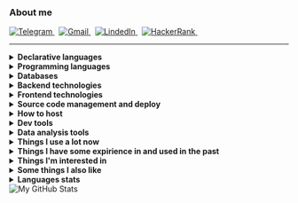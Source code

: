 ### About me
<p align="left">
  <a href="https://t.me/rabarbrablad" target="_blank">
    <picture>
      <source media="(prefers-color-scheme: dark)" srcset="https://img.shields.io/badge/telegram-2e3440.svg?&style=for-the-badge&logo=telegram">
      <source media="(prefers-color-scheme: light)"srcset="https://img.shields.io/badge/telegram-eceff4.svg?&style=for-the-badge&logo=telegram">
      <img alt="Telegram" src="https://img.shields.io/badge/telegram-eceff4.svg?&style=for-the-badge&logo=telegram">
    </picture>
  </a>&nbsp;
  <a href="mailto:rabarbrablad@gmail.com">
    <picture>
      <source media="(prefers-color-scheme: dark)" srcset="https://img.shields.io/badge/gmail-2e3440.svg?&style=for-the-badge&logo=gmail&logoColor=D14836">
      <source media="(prefers-color-scheme: light)"srcset="https://img.shields.io/badge/gmail-eceff4.svg?&style=for-the-badge&logo=gmail&logoColor=D14836">
      <img alt="Gmail" src="https://img.shields.io/badge/gmail-eceff4.svg?&style=for-the-badge&logo=gmail&logoColor=D14836">
    </picture>
  </a>&nbsp;
  <a href="https://www.linkedin.com/in/polina-simonenko" target="_blank">
    <picture>
      <source media="(prefers-color-scheme: dark)" srcset="https://img.shields.io/badge/linkedin-2e3440.svg?&style=for-the-badge&logo=linkedin&logoColor=0A66C2">
      <source media="(prefers-color-scheme: light)"srcset="https://img.shields.io/badge/linkedin-eceff4.svg?&style=for-the-badge&logo=linkedin&logoColor=0A66C2">
      <img alt="LindedIn" src="https://img.shields.io/badge/linkedin-eceff4.svg?&style=for-the-badge&logo=linkedin&logoColor=0A66C2">
    </picture>
  </a>&nbsp;
  <a href="https://www.hackerrank.com/rabarbrablad" target="_blank">
    <picture>
      <source media="(prefers-color-scheme: dark)" srcset="https://img.shields.io/badge/HackerRank-2e3440.svg?&style=for-the-badge&logo=hackerrank&logoColor=2fc966">
      <source media="(prefers-color-scheme: light)"srcset="https://img.shields.io/badge/HackerRank-eceff4.svg?&style=for-the-badge&logo=hackerrank&logoColor=2fc966">
      <img alt="HackerRank" src="https://img.shields.io/badge/HackerRank-eceff4.svg?&style=for-the-badge&logo=hackerrank&logoColor=2fc966">
    </picture>
  </a>&nbsp;
</p>
<hr/>

<details>
  <summary><b>Declarative languages</b></summary>
  <br/>
  <picture>
    <source media="(prefers-color-scheme: dark)" srcset="">
    <source media="(prefers-color-scheme: light)"srcset="">
    <img alt="SQL" src="">
  </picture>
  <picture>
    <source media="(prefers-color-scheme: dark)" srcset="">
    <source media="(prefers-color-scheme: light)"srcset="">
    <img alt="HTML" src="">
  </picture>
  <picture>
    <source media="(prefers-color-scheme: dark)" srcset="">
    <source media="(prefers-color-scheme: light)"srcset="">
    <img alt="CSS" src="">
  </picture>
  <picture>
    <source media="(prefers-color-scheme: dark)" srcset="">
    <source media="(prefers-color-scheme: light)"srcset="">
    <img alt="JIRA Query Language" src="">
  </picture>
  <picture>
    <source media="(prefers-color-scheme: dark)" srcset="">
    <source media="(prefers-color-scheme: light)"srcset="">
    <img alt="Makefile" src="">
  </picture>
  <picture>
    <source media="(prefers-color-scheme: dark)" srcset="">
    <source media="(prefers-color-scheme: light)"srcset="">
    <img alt="Dockerfile" src="">
  </picture>
  <picture>
    <source media="(prefers-color-scheme: dark)" srcset="">
    <source media="(prefers-color-scheme: light)"srcset="">
    <img alt="Docker Compose" src="">
  </picture>
  <picture>
    <source media="(prefers-color-scheme: dark)" srcset="">
    <source media="(prefers-color-scheme: light)"srcset="">
    <img alt="Regexp" src="">
  </picture>
  <picture>
    <source media="(prefers-color-scheme: dark)" srcset="">
    <source media="(prefers-color-scheme: light)"srcset="">
    <img alt="Markdown" src="">
  </picture>
  <picture>
    <source media="(prefers-color-scheme: dark)" srcset="">
    <source media="(prefers-color-scheme: light)"srcset="">
    <img alt="LaTeX" src="">
  </picture>
  <picture>
    <source media="(prefers-color-scheme: dark)" srcset="">
    <source media="(prefers-color-scheme: light)"srcset="">
    <img alt="JSON" src="">
  </picture>
</details>

<details>
  <summary><b>Programming languages</b></summary>
  <picture>
    <source media="(prefers-color-scheme: dark)" srcset="">
    <source media="(prefers-color-scheme: light)"srcset="">
    <img alt="Python" src="">
  </picture>
  <picture>
    <source media="(prefers-color-scheme: dark)" srcset="">
    <source media="(prefers-color-scheme: light)"srcset="">
    <img alt="TypeScript" src="">
  </picture>
  <picture>
    <source media="(prefers-color-scheme: dark)" srcset="">
    <source media="(prefers-color-scheme: light)"srcset="">
    <img alt="Go" src="">
  </picture>
  <picture>
    <source media="(prefers-color-scheme: dark)" srcset="">
    <source media="(prefers-color-scheme: light)"srcset="">
    <img alt="Bash" src="">
  </picture>
  <picture>
    <source media="(prefers-color-scheme: dark)" srcset="">
    <source media="(prefers-color-scheme: light)"srcset="">
    <img alt="C++" src="">
  </picture>
  <picture>
    <source media="(prefers-color-scheme: dark)" srcset="">
    <source media="(prefers-color-scheme: light)"srcset="">
    <img alt="C" src="">
  </picture>
  <picture>
    <source media="(prefers-color-scheme: dark)" srcset="">
    <source media="(prefers-color-scheme: light)"srcset="">
    <img alt="Kotlin" src="">
  </picture>
  <picture>
    <source media="(prefers-color-scheme: dark)" srcset="">
    <source media="(prefers-color-scheme: light)"srcset="">
    <img alt="Rust" src="">
  </picture>
</details>

<details>
  <summary><b>Databases</b></summary>
  <picture>
    <source media="(prefers-color-scheme: dark)" srcset="">
    <source media="(prefers-color-scheme: light)"srcset="">
    <img alt="Postgres" src="">
  </picture>
  <picture>
    <source media="(prefers-color-scheme: dark)" srcset="">
    <source media="(prefers-color-scheme: light)"srcset="">
    <img alt="SQLite" src="">
  </picture>
  <picture>
    <source media="(prefers-color-scheme: dark)" srcset="">
    <source media="(prefers-color-scheme: light)"srcset="">
    <img alt="MongoDB" src="">
  </picture>
  <picture>
    <source media="(prefers-color-scheme: dark)" srcset="">
    <source media="(prefers-color-scheme: light)"srcset="">
    <img alt="ElasticSearch" src="">
  </picture>
  <picture>
    <source media="(prefers-color-scheme: dark)" srcset="">
    <source media="(prefers-color-scheme: light)"srcset="">
    <img alt="Redis" src="">
  </picture>
</details>

<details>
  <summary><b>Backend technologies</b></summary>
  <picture>
    <source media="(prefers-color-scheme: dark)" srcset="">
    <source media="(prefers-color-scheme: light)"srcset="">
    <img alt="FastApi" src="">
  </picture>
  <picture>
    <source media="(prefers-color-scheme: dark)" srcset="">
    <source media="(prefers-color-scheme: light)"srcset="">
    <img alt="Flask" src="">
  </picture>
  <picture>
    <source media="(prefers-color-scheme: dark)" srcset="">
    <source media="(prefers-color-scheme: light)"srcset="">
    <img alt="SQLAlchemy" src="">
  </picture>
  <picture>
    <source media="(prefers-color-scheme: dark)" srcset="">
    <source media="(prefers-color-scheme: light)"srcset="">
    <img alt="Pytest" src="">
  </picture>
    <picture>
    <source media="(prefers-color-scheme: dark)" srcset="">
    <source media="(prefers-color-scheme: light)"srcset="">
    <img alt="Poetry" src="">
  </picture>
  <picture>
    <source media="(prefers-color-scheme: dark)" srcset="">
    <source media="(prefers-color-scheme: light)"srcset="">
    <img alt="Swagger" src="">
  </picture>
  <picture>
    <source media="(prefers-color-scheme: dark)" srcset="">
    <source media="(prefers-color-scheme: light)"srcset="">
    <img alt="Firebase" src="">
  </picture>
  <picture>
    <source media="(prefers-color-scheme: dark)" srcset="">
    <source media="(prefers-color-scheme: light)"srcset="">
    <img alt="NodeJS" src="">
  </picture>
  <picture>
    <source media="(prefers-color-scheme: dark)" srcset="">
    <source media="(prefers-color-scheme: light)"srcset="">
    <img alt="gRPC" src="">
  </picture>
  <picture>
    <source media="(prefers-color-scheme: dark)" srcset="">
    <source media="(prefers-color-scheme: light)"srcset="">
    <img alt="WebSocket" src="">
  </picture>
  <picture>
    <source media="(prefers-color-scheme: dark)" srcset="">
    <source media="(prefers-color-scheme: light)"srcset="">
    <img alt="Celery" src="">
  </picture>
  <picture>
    <source media="(prefers-color-scheme: dark)" srcset="">
    <source media="(prefers-color-scheme: light)"srcset="">
    <img alt="RabbitMQ" src="">
  </picture>
  <picture>
    <source media="(prefers-color-scheme: dark)" srcset="">
    <source media="(prefers-color-scheme: light)"srcset="">
    <img alt="Kafka" src="">
  </picture>
</details>

<details>
  <summary><b>Frontend technologies</b></summary>
  <picture>
    <source media="(prefers-color-scheme: dark)" srcset="">
    <source media="(prefers-color-scheme: light)"srcset="">
    <img alt="React" src="">
  </picture>
  <picture>
    <source media="(prefers-color-scheme: dark)" srcset="">
    <source media="(prefers-color-scheme: light)"srcset="">
    <img alt="MUI" src="">
  </picture>
  <picture>
    <source media="(prefers-color-scheme: dark)" srcset="">
    <source media="(prefers-color-scheme: light)"srcset="">
    <img alt="Create React App" src="">
  </picture>
  <picture>
    <source media="(prefers-color-scheme: dark)" srcset="">
    <source media="(prefers-color-scheme: light)"srcset="">
    <img alt="ReactQuery" src="">
  </picture>
  <picture>
    <source media="(prefers-color-scheme: dark)" srcset="">
    <source media="(prefers-color-scheme: light)"srcset="">
    <img alt="ReactRouter" src="">
  </picture>
  <picture>
    <source media="(prefers-color-scheme: dark)" srcset="">
    <source media="(prefers-color-scheme: light)"srcset="">
    <img alt="WebAssembly" src="">
  </picture>
</details>

<details>
  <summary><b>Source code management and deploy</b></summary>
  <picture>
    <source media="(prefers-color-scheme: dark)" srcset="">
    <source media="(prefers-color-scheme: light)"srcset="">
    <img alt="Git" src="">
  </picture>
  <picture>
    <source media="(prefers-color-scheme: dark)" srcset="">
    <source media="(prefers-color-scheme: light)"srcset="">
    <img alt="GitHub" src="">
  </picture>
  <picture>
    <source media="(prefers-color-scheme: dark)" srcset="">
    <source media="(prefers-color-scheme: light)"srcset="">
    <img alt="GitHub Actions" src="">
  </picture>
  <picture>
    <source media="(prefers-color-scheme: dark)" srcset="">
    <source media="(prefers-color-scheme: light)"srcset="">
    <img alt="Docker" src="">
  </picture>
  <picture>
    <source media="(prefers-color-scheme: dark)" srcset="">
    <source media="(prefers-color-scheme: light)"srcset="">
    <img alt="Docker Compose" src="">
  </picture>
  <picture>
    <source media="(prefers-color-scheme: dark)" srcset="">
    <source media="(prefers-color-scheme: light)"srcset="">
    <img alt="Kubernetes" src="">
  </picture>
  <picture>
    <source media="(prefers-color-scheme: dark)" srcset="">
    <source media="(prefers-color-scheme: light)"srcset="">
    <img alt="Terraform" src="">
  </picture>
</details>

<details>
  <summary><b>How to host</b></summary>
  <br/>
  <picture>
    <source media="(prefers-color-scheme: dark)" srcset="">
    <source media="(prefers-color-scheme: light)"srcset="">
    <img alt="AWS" src="">
  </picture>
  <picture>
    <source media="(prefers-color-scheme: dark)" srcset="">
    <source media="(prefers-color-scheme: light)"srcset="">
    <img alt="Nginx" src="">
  </picture>
  <picture>
    <source media="(prefers-color-scheme: dark)" srcset="">
    <source media="(prefers-color-scheme: light)"srcset="">
    <img alt="Firebase" src="">
  </picture>
</details>

<details>
  <summary><b>Dev tools</b></summary>
  <br/>
  <picture>
    <source media="(prefers-color-scheme: dark)" srcset="">
    <source media="(prefers-color-scheme: light)"srcset="">
    <img alt="VS Code" src="">
  </picture>
  <picture>
    <source media="(prefers-color-scheme: dark)" srcset="">
    <source media="(prefers-color-scheme: light)"srcset="">
    <img alt="Vim" src="">
  </picture>
  <picture>
    <source media="(prefers-color-scheme: dark)" srcset="">
    <source media="(prefers-color-scheme: light)"srcset="">
    <img alt="Insomnia" src="">
  </picture>
</details>

<details>
  <summary><b>Data analysis tools</b></summary>
  <br/>
  <picture>
    <source media="(prefers-color-scheme: dark)" srcset="">
    <source media="(prefers-color-scheme: light)"srcset="">
    <img alt="NumPy" src="">
  </picture>
  <picture>
    <source media="(prefers-color-scheme: dark)" srcset="">
    <source media="(prefers-color-scheme: light)"srcset="">
    <img alt="Pandas" src="">
  </picture>
  <picture>
    <source media="(prefers-color-scheme: dark)" srcset="">
    <source media="(prefers-color-scheme: light)"srcset="">
    <img alt="Plotly" src="">
  </picture>
  <picture>
    <source media="(prefers-color-scheme: dark)" srcset="">
    <source media="(prefers-color-scheme: light)"srcset="">
    <img alt="Matplotlib" src="">
  </picture>
  <picture>
    <source media="(prefers-color-scheme: dark)" srcset="">
    <source media="(prefers-color-scheme: light)"srcset="">
    <img alt="Jupyter" src="">
  </picture>
</details>

<details>
  <summary><b>Things I use a lot now</b></summary>
  <br/>
  <picture>
    <source media="(prefers-color-scheme: dark)" srcset="https://img.shields.io/badge/Python-2e3440.svg?&logo=python&logoColor=4382b4">
    <source media="(prefers-color-scheme: light)"srcset="https://img.shields.io/badge/Python-eceff4.svg?&logo=python&logoColor=4382b4">
    <img alt="Python" src="https://img.shields.io/badge/Python-2e3440.svg?&logo=python&logoColor=4382b4">
  </picture>
  <picture>
    <source media="(prefers-color-scheme: dark)" srcset="https://img.shields.io/badge/TypeScript-2e3440.svg?&logo=typescript&logoColor=3278c7">
    <source media="(prefers-color-scheme: light)"srcset="https://img.shields.io/badge/TypeScript-eceff4.svg?&logo=typescript&logoColor=3278c7">
    <img alt="TypeScript" src="https://img.shields.io/badge/TypeScript-2e3440.svg?&logo=typescript&logoColor=3278c7">
  </picture>
  <picture>
    <source media="(prefers-color-scheme: dark)" srcset="https://img.shields.io/badge/MongoDB-2e3440.svg?&logo=mongodb&logoColor=00ed64">
    <source media="(prefers-color-scheme: light)"srcset="https://img.shields.io/badge/MongoDB-eceff4.svg?&logo=mongodb&logoColor=00ed64">
    <img alt="MongoDB" src="https://img.shields.io/badge/MongoDB-eceff4.svg?&logo=mongodb&logoColor=00ed64">
  </picture>
  <picture>
    <source media="(prefers-color-scheme: dark)" srcset="https://img.shields.io/badge/Poetry-2e3440.svg?&logo=poetry&logoColor=018ce1">
    <source media="(prefers-color-scheme: light)"srcset="https://img.shields.io/badge/Poetry-eceff4.svg?&logo=poetry&logoColor=018ce1">
    <img alt="Poetry" src="https://img.shields.io/badge/Poetry-eceff4.svg?&logo=poetry&logoColor=018ce1">
  </picture>
  <br>
  <picture>
    <source media="(prefers-color-scheme: dark)" srcset="https://img.shields.io/badge/React-2e3440.svg?&logo=react&logoColor=4995ab">
    <source media="(prefers-color-scheme: light)"srcset="https://img.shields.io/badge/React-eceff4.svg?&logo=react&logoColor=4995ab">
    <img alt="React" src="https://img.shields.io/badge/React-eceff4.svg?&logo=react&logoColor=4995ab">
  </picture>
  <picture>
    <source media="(prefers-color-scheme: dark)" srcset="https://img.shields.io/badge/MUI-2e3440.svg?&logo=mui&logoColor=0080ff">
    <source media="(prefers-color-scheme: light)"srcset="https://img.shields.io/badge/MUI-eceff4.svg?&logo=mui&logoColor=0080ff">
    <img alt="MUI" src="https://img.shields.io/badge/MUI-eceff4.svg?&logo=mui&logoColor=0080ff">
  </picture>
  <picture>
    <source media="(prefers-color-scheme: dark)" srcset="https://img.shields.io/badge/Create%20React%20App-2e3440.svg?&logo=createreactapp&logoColor=09d3ad">
    <source media="(prefers-color-scheme: light)"srcset="https://img.shields.io/badge/Create%20React%20App-eceff4.svg?&logo=createreactapp&logoColor=09d3ad">
    <img alt="Create React App" src="https://img.shields.io/badge/Create%20React%20App-eceff4.svg?&logo=createreactapp&logoColor=09d3ad">
  </picture>
  <picture>
    <source media="(prefers-color-scheme: dark)" srcset="https://img.shields.io/badge/React%20Query-2e3440.svg?&logo=reactquery&logoColor=ff4154">
    <source media="(prefers-color-scheme: light)"srcset="https://img.shields.io/badge/React%20Query-eceff4.svg?&logo=reactquery&logoColor=ff4154">
    <img alt="ReactQuery" src="https://img.shields.io/badge/React%20Query-eceff4.svg?&logo=reactquery&logoColor=ff4154">
  </picture>
  <picture>
    <source media="(prefers-color-scheme: dark)" srcset="https://img.shields.io/badge/React%20Router-2e3440.svg?&logo=reactrouter&logoColor=white">
    <source media="(prefers-color-scheme: light)"srcset="https://img.shields.io/badge/React%20Router-eceff4.svg?&logo=reactrouter&logoColor=black">
    <img alt="ReactRouter" src="https://img.shields.io/badge/React%20Router-eceff4.svg?&logo=reactrouter&logoColor=white">
  </picture>
  <br>
  <picture>
    <source media="(prefers-color-scheme: dark)" srcset="https://img.shields.io/badge/Git-2e3440.svg?&logo=git&logoColor=f74d27">
    <source media="(prefers-color-scheme: light)"srcset="https://img.shields.io/badge/Git-eceff4.svg?&logo=git&logoColor=f74d27">
    <img alt="Git" src="https://img.shields.io/badge/Git-eceff4.svg?&logo=git&logoColor=f74d27">
  </picture>
  <picture>
    <source media="(prefers-color-scheme: dark)" srcset="https://img.shields.io/badge/GitHub-2e3440.svg?&logo=github&logoColor=white">
    <source media="(prefers-color-scheme: light)"srcset="https://img.shields.io/badge/GitHub-eceff4.svg?&logo=github&logoColor=black">
    <img alt="GitHub" src="https://img.shields.io/badge/GitHub-eceff4.svg?&logo=github&logoColor=white">
  </picture>
  <picture>
    <source media="(prefers-color-scheme: dark)" srcset="https://img.shields.io/badge/Github%20Actions-2e3440.svg?&logo=github-actions&logoColor=2088FF">
    <source media="(prefers-color-scheme: light)"srcset="https://img.shields.io/badge/Github%20Actions-eceff4.svg?&logo=github-actions&logoColor=2088FF">
    <img alt="GithubActions" src="https://img.shields.io/badge/Github%20Actions-eceff4.svg?&logo=github-actions&logoColor=2088FF">
  </picture>
  <br>
  <picture>
    <source media="(prefers-color-scheme: dark)" srcset="https://img.shields.io/badge/Docker-2e3440.svg?&logo=docker&logoColor=2496ED">
    <source media="(prefers-color-scheme: light)"srcset="https://img.shields.io/badge/Docker-eceff4.svg?&logo=docker&logoColor=2496ED">
    <img alt="Docker" src="https://img.shields.io/badge/Docker-eceff4.svg?&logo=docker&logoColor=2496ED">
  </picture>
  <picture>
    <source media="(prefers-color-scheme: dark)" srcset="https://img.shields.io/badge/Amazon%20AWS-2e3440.svg?&logo=amazon-aws&logoColor=FF9900">
    <source media="(prefers-color-scheme: light)"srcset="https://img.shields.io/badge/Amazon%20AWS-eceff4.svg?&logo=amazon-aws&logoColor=FF9900">
    <img alt="AWS" src="https://img.shields.io/badge/Amazon%20AWS-eceff4.svg?&logo=amazon-aws&logoColor=FF9900">
  </picture>
  <picture>
    <source media="(prefers-color-scheme: dark)" srcset="https://img.shields.io/badge/Firebase-2e3440.svg?&logo=firebase&logoColor=FFCA28">
    <source media="(prefers-color-scheme: light)"srcset="https://img.shields.io/badge/Firebase-eceff4.svg?&logo=firebase&logoColor=FFCA28">
    <img alt="Firebase" src="https://img.shields.io/badge/Firebase-eceff4.svg?&logo=firebase&logoColor=FFCA28">
  </picture>
  <br>
  <picture>
    <source media="(prefers-color-scheme: dark)" srcset="https://img.shields.io/badge/Bash-2e3440.svg?&logo=gnubash&logoColor=4EAA25">
    <source media="(prefers-color-scheme: light)"srcset="https://img.shields.io/badge/Bash-eceff4.svg?&logo=gnubash&logoColor=4EAA25">
    <img alt="Bash" src="https://img.shields.io/badge/Bash-eceff4.svg?&logo=gnubash&logoColor=4EAA25">
  </picture>
  <picture>
    <source media="(prefers-color-scheme: dark)" srcset="https://img.shields.io/badge/NodeJS-2e3440.svg?&logo=node.js&logoColor=339933">
    <source media="(prefers-color-scheme: light)"srcset="https://img.shields.io/badge/NodeJS-eceff4.svg?&logo=node.js&logoColor=339933">
    <img alt="NodeJS" src="https://img.shields.io/badge/NodeJS-eceff4.svg?&logo=node.js&logoColor=339933">
  </picture>
  <picture>
    <source media="(prefers-color-scheme: dark)" srcset="https://img.shields.io/badge/VS%20Code-2e3440.svg?&logo=visual-studio-code&logoColor=007ACC">
    <source media="(prefers-color-scheme: light)"srcset="https://img.shields.io/badge/VS%20Code-eceff4.svg?&logo=visual-studio-code&logoColor=007ACC">
    <img alt="VSCode" src="https://img.shields.io/badge/VS%20Code-eceff4.svg?&logo=visual-studio-code&logoColor=007ACC">
  </picture>
  <picture>
    <source media="(prefers-color-scheme: dark)" srcset="https://img.shields.io/badge/Insomnia-2e3440.svg?&logo=insomnia&logoColor=5e01d4">
    <source media="(prefers-color-scheme: light)"srcset="https://img.shields.io/badge/Insomnia-eceff4.svg?&logo=insomnia&logoColor=5e01d4">
    <img alt="Insomnia" src="https://img.shields.io/badge/Insomnia-eceff4.svg?&logo=insomnia&logoColor=5e01d4">
  </picture>
  <br/>
  <picture>
    <source media="(prefers-color-scheme: dark)" srcset="https://img.shields.io/badge/Kubernetes-2e3440.svg?&logo=kubernetes&logoColor=326CE5">
    <source media="(prefers-color-scheme: light)"srcset="https://img.shields.io/badge/Kubernetes-eceff4.svg?&logo=kubernetes&logoColor=326CE5">
    <img alt="Kubernetes" src="https://img.shields.io/badge/Kubernetes-2e3440.svg?&logo=kubernetes&logoColor=326CE5">
  </picture>
  <picture>
    <source media="(prefers-color-scheme: dark)" srcset="https://img.shields.io/badge/Helm-2e3440.svg?&logo=helm&logoColor=326CE5">
    <source media="(prefers-color-scheme: light)"srcset="https://img.shields.io/badge/Helm-eceff4.svg?&logo=helm&logoColor=326CE5">
    <img alt="Helm" src="https://img.shields.io/badge/Helm-2e3440.svg?&logo=helm&logoColor=326CE5">
  </picture>
  <picture>
    <source media="(prefers-color-scheme: dark)" srcset="https://img.shields.io/badge/ArgoCD-2e3440.svg">
    <source media="(prefers-color-scheme: light)"srcset="https://img.shields.io/badge/ArgoCD-eceff4.svg">
    <img alt="ArgoCD" src="https://img.shields.io/badge/ArgoCD-2e3440.svg">
  </picture>
  <br/>
  <picture>
    <source media="(prefers-color-scheme: dark)" srcset="https://img.shields.io/badge/Swagger-2e3440.svg?&logo=swagger&logoColor=green">
    <source media="(prefers-color-scheme: light)"srcset="https://img.shields.io/badge/Swagger-eceff4.svg?&logo=swagger&logoColor=green">
    <img alt="Swagger" src="https://img.shields.io/badge/Swagger-2e3440.svg?&logo=swagger&logoColor=green">
  </picture>
  <br>
  <picture>
    <source media="(prefers-color-scheme: dark)" srcset="https://img.shields.io/badge/Go-2e3440.svg?&logo=go&logoColor=007e9d">
    <source media="(prefers-color-scheme: light)"srcset="https://img.shields.io/badge/Go-eceff4.svg?&logo=go&logoColor=007e9d">
    <img alt="Go" src="https://img.shields.io/badge/Go-2e3440.svg?&logo=go&logoColor=007e9d">
  </picture>
  <picture>
    <source media="(prefers-color-scheme: dark)" srcset="https://img.shields.io/badge/Postgres-2e3440.svg?&logo=postgresql&logoColor=white">
    <source media="(prefers-color-scheme: light)"srcset="https://img.shields.io/badge/Postgres-eceff4.svg?&logo=postgresql&logoColor=black">
    <img alt="Postgres" src="https://img.shields.io/badge/Postgres-2e3440.svg?&logo=postgresql&logoColor=white">
  </picture>
  <picture>
    <source media="(prefers-color-scheme: dark)" srcset="https://img.shields.io/badge/gRPC-2e3440.svg?&logo=google&logoColor=4285F4">
    <source media="(prefers-color-scheme: light)"srcset="https://img.shields.io/badge/gRPC-eceff4.svg?&logo=google&logoColor=4285F4">
    <img alt="GRPC" src="https://img.shields.io/badge/gRPC-2e3440.svg?&logo=google&logoColor=4285F4">
  </picture>
  <picture>
    <source media="(prefers-color-scheme: dark)" srcset="https://img.shields.io/badge/Redis-2e3440.svg?&logo=redis&logoColor=DC382D">
    <source media="(prefers-color-scheme: light)"srcset="https://img.shields.io/badge/Redis-eceff4.svg?&logo=redis&logoColor=DC382D">
    <img alt="Redis" src="https://img.shields.io/badge/Redis-2e3440.svg?&logo=redis&logoColor=DC382D">
  </picture>
</details>

<details>
  <summary><b>Things I have some expirience in and used in the past</b></summary>
  <br/>
  <picture>
    <source media="(prefers-color-scheme: dark)" srcset="https://img.shields.io/badge/Flask-2e3440.svg?&logo=flask&logoColor=white">
    <source media="(prefers-color-scheme: light)"srcset="https://img.shields.io/badge/Flask-eceff4.svg?&logo=flask&logoColor=black">
    <img alt="Flask" src="https://img.shields.io/badge/Flask-2e3440.svg?&logo=flask&logoColor=white">
  </picture>
  <picture>
    <source media="(prefers-color-scheme: dark)" srcset="https://img.shields.io/badge/FastAPI-2e3440.svg?&logo=fastapi&logoColor=009585">
    <source media="(prefers-color-scheme: light)"srcset="https://img.shields.io/badge/FastAPI-eceff4.svg?&logo=fastapi&logoColor=009585">
    <img alt="FastApi" src="https://img.shields.io/badge/FastAPI-2e3440.svg?&logo=fastapi&logoColor=009585">
  </picture>
  <picture>
    <source media="(prefers-color-scheme: dark)" srcset="https://img.shields.io/badge/SQLAlchemy-2e3440">
    <source media="(prefers-color-scheme: light)"srcset="https://img.shields.io/badge/SQLAlchemy-eceff4">
    <img alt="SQLAlchemy" src="https://img.shields.io/badge/SQLAlchemy-2e3440">
  </picture>
  <picture>
    <source media="(prefers-color-scheme: dark)" srcset="https://img.shields.io/badge/Pytest-2e3440.svg?&logo=pytest&logoColor=009fe4">
    <source media="(prefers-color-scheme: light)"srcset="https://img.shields.io/badge/Pytest-eceff4.svg?&logo=pytest&logoColor=009fe4">
    <img alt="Pytest" src="https://img.shields.io/badge/Pytest-2e3440.svg?&logo=pytest&logoColor=009fe4">
  </picture>
  <picture>
    <source media="(prefers-color-scheme: dark)" srcset="https://img.shields.io/badge/Selenium-2e3440.svg?&logo=selenium&logoColor=green">
    <source media="(prefers-color-scheme: light)"srcset="https://img.shields.io/badge/Selenium-eceff4.svg?&logo=selenium&logoColor=green">
    <img alt="Selenium" src="https://img.shields.io/badge/Selenium-2e3440.svg?&logo=selenium&logoColor=green">
  </picture>
  <picture>
    <source media="(prefers-color-scheme: dark)" srcset="https://img.shields.io/badge/SQLite-2e3440.svg?&logo=sqlite&logoColor=white">
    <source media="(prefers-color-scheme: light)"srcset="https://img.shields.io/badge/SQLite-eceff4.svg?&logo=sqlite&logoColor=black">
    <img alt="SQLite" src="https://img.shields.io/badge/SQLite-2e3440.svg?&logo=sqlite&logoColor=white">
  </picture>
  <picture>
    <source media="(prefers-color-scheme: dark)" srcset="https://img.shields.io/badge/Elasticsearch-2e3440.svg?&logo=elasticsearch&logoColor=005571">
    <source media="(prefers-color-scheme: light)"srcset="https://img.shields.io/badge/Elasticsearch-eceff4.svg?&logo=elasticsearch&logoColor=005571">
    <img alt="Elasticsearch" src="https://img.shields.io/badge/Elasticsearch-2e3440.svg?&logo=elasticsearch&logoColor=005571">
  </picture>
  <br>
  <picture>
    <source media="(prefers-color-scheme: dark)" srcset="https://img.shields.io/badge/Vim-2e3440.svg?&logo=vim&logoColor=019733">
    <source media="(prefers-color-scheme: light)"srcset="https://img.shields.io/badge/Vim-eceff4.svg?&logo=vim&logoColor=019733">
    <img alt="Vim" src="https://img.shields.io/badge/Vim-2e3440.svg?&logo=vim&logoColor=019733">
  </picture>
  <picture>
    <source media="(prefers-color-scheme: dark)" srcset="https://img.shields.io/badge/-2e3440.svg?&logo=c&logoColor=A8B9CC">
    <source media="(prefers-color-scheme: light)"srcset="https://img.shields.io/badge/-eceff4.svg?&logo=c&logoColor=00599C">
    <img alt="C" src="https://img.shields.io/badge/-2e3440.svg?&logo=c&logoColor=A8B9CC">
  </picture>
  <picture>
    <source media="(prefers-color-scheme: dark)" srcset="https://img.shields.io/badge/C++-2e3440.svg?&logo=c%2B%2B&logoColor=00599C">
    <source media="(prefers-color-scheme: light)"srcset="https://img.shields.io/badge/C++-eceff4.svg?&logo=c%2B%2B&logoColor=00599C">
    <img alt="Cpp" src="https://img.shields.io/badge/C++-2e3440.svg?&logo=c%2B%2B&logoColor=00599C">
  </picture>
  <picture>
    <source media="(prefers-color-scheme: dark)" srcset="https://img.shields.io/badge/CMake-2e3440.svg?&logo=cmake&logoColor=064F8C">
    <source media="(prefers-color-scheme: light)"srcset="https://img.shields.io/badge/CMake-eceff4.svg?&logo=cmake&logoColor=064F8C">
    <img alt="CMake" src="https://img.shields.io/badge/CMake-2e3440.svg?&logo=cmake&logoColor=064F8C">
  </picture>
  <picture>
    <source media="(prefers-color-scheme: dark)" srcset="https://img.shields.io/badge/Qt-2e3440.svg?&logo=qt&logoColor=41CD52">
    <source media="(prefers-color-scheme: light)"srcset="https://img.shields.io/badge/Qt-eceff4.svg?&logo=qt&logoColor=41CD52">
    <img alt="Qt" src="https://img.shields.io/badge/Qt-2e3440.svg?&logo=qt&logoColor=41CD52">
  </picture>
  <picture>
    <source media="(prefers-color-scheme: dark)" srcset="https://img.shields.io/badge/Nginx-2e3440.svg?&logo=nginx&logoColor=269539">
    <source media="(prefers-color-scheme: light)"srcset="https://img.shields.io/badge/Nginx-eceff4.svg?&logo=nginx&logoColor=269539">
    <img alt="Nginx" src="https://img.shields.io/badge/Nginx-2e3440.svg?&logo=nginx&logoColor=269539">
  </picture>
  <br>
  <picture>
    <source media="(prefers-color-scheme: dark)" srcset="https://img.shields.io/badge/Pandas-2e3440.svg?&logo=pandas&logoColor=white">
    <source media="(prefers-color-scheme: light)"srcset="https://img.shields.io/badge/Pandas-eceff4.svg?&logo=pandas&logoColor=black">
    <img alt="Pandas" src="https://img.shields.io/badge/Pandas-2e3440.svg?&logo=pandas&logoColor=white">
  </picture>
  <picture>
    <source media="(prefers-color-scheme: dark)" srcset="https://img.shields.io/badge/Plotly-2e3440.svg?&logo=plotly&logoColor=3f4f75">
    <source media="(prefers-color-scheme: light)"srcset="https://img.shields.io/badge/Plotly-eceff4.svg?&logo=plotly&logoColor=3f4f75">
    <img alt="Plotly" src="https://img.shields.io/badge/Plotly-2e3440.svg?&logo=plotly&logoColor=3f4f75">
  </picture>
  <picture>
    <source media="(prefers-color-scheme: dark)" srcset="https://img.shields.io/badge/NumPy-2e3440.svg?&logo=numpy&logoColor=4eaccf">
    <source media="(prefers-color-scheme: light)"srcset="https://img.shields.io/badge/NumPy-eceff4.svg?&logo=numpy&logoColor=4eaccf">
    <img alt="NumPy" src="https://img.shields.io/badge/NumPy-2e3440.svg?&logo=numpy&logoColor=4eaccf">
  </picture>
  <picture>
    <source media="(prefers-color-scheme: dark)" srcset="https://img.shields.io/badge/Jupyter-2e3440.svg?&logo=jupyter&logoColor=f37727">
    <source media="(prefers-color-scheme: light)"srcset="https://img.shields.io/badge/Jupyter-eceff4.svg?&logo=jupyter&logoColor=f37727">
    <img alt="Jupyter" src="https://img.shields.io/badge/Jupyter-2e3440.svg?&logo=jupyter&logoColor=f37727">
  </picture>
</details>

<details>
  <summary><b>Things I'm interested in</b></summary>
  <br/>
  <picture>
    <source media="(prefers-color-scheme: dark)" srcset="https://img.shields.io/badge/Terraform-2e3440.svg?&logo=terraform&logoColor=7b42bc">
    <source media="(prefers-color-scheme: light)"srcset="https://img.shields.io/badge/Terraform-eceff4.svg?&logo=terraform&logoColor=7b42bc">
    <img alt="Terraform" src="https://img.shields.io/badge/Terraform-2e3440.svg?&logo=terraform&logoColor=7b42bc">
  </picture>
  <picture>
    <source media="(prefers-color-scheme: dark)" srcset="https://img.shields.io/badge/RabbitMQ-2e3440.svg?&logo=rabbitmq&logoColor=ff6701">
    <source media="(prefers-color-scheme: light)"srcset="https://img.shields.io/badge/RabbitMQ-eceff4.svg?&logo=rabbitmq&logoColor=ff6701">
    <img alt="RabbitMQ" src="https://img.shields.io/badge/RabbitMQ-2e3440.svg?&logo=rabbitmq&logoColor=ff6701">
  </picture>
  <picture>
    <source media="(prefers-color-scheme: dark)" srcset="https://img.shields.io/badge/Apache%20Kafka-2e3440.svg?&logo=apache-kafka&logoColor=white">
    <source media="(prefers-color-scheme: light)"srcset="https://img.shields.io/badge/Apache%20Kafka-eceff4.svg?&logo=apache-kafka&logoColor=black">
    <img alt="Kafka" src="https://img.shields.io/badge/Apache%20Kafka-2e3440.svg?&logo=apache-kafka&logoColor=white">
  </picture>
  <br>
  <picture>
    <source media="(prefers-color-scheme: dark)" srcset="https://img.shields.io/badge/WebAssembly-2e3440.svg?&logo=webassembly&logoColor=654FF0">
    <source media="(prefers-color-scheme: light)"srcset="https://img.shields.io/badge/WebAssembly-eceff4.svg?&logo=webassembly&logoColor=654FF0">
    <img alt="WebAssembly" src="https://img.shields.io/badge/WebAssembly-2e3440.svg?&logo=webassembly&logoColor=654FF0">
  </picture>
  <br>
  <picture>
    <source media="(prefers-color-scheme: dark)" srcset="https://img.shields.io/badge/Rust-2e3440.svg?&logo=rust&logoColor=black">
    <source media="(prefers-color-scheme: light)"srcset="https://img.shields.io/badge/Rust-eceff4.svg?&logo=rust&logoColor=black">
    <img alt="Rust" src="https://img.shields.io/badge/Rust-2e3440.svg?&logo=rust&logoColor=black">
  </picture>
  <picture>
    <source media="(prefers-color-scheme: dark)" srcset="https://img.shields.io/badge/Kotlin-2e3440.svg?&logo=kotlin&logoColor=7F52FF">
    <source media="(prefers-color-scheme: light)"srcset="https://img.shields.io/badge/Kotlin-eceff4.svg?&logo=kotlin&logoColor=7F52FF">
    <img alt="Kotlin" src="https://img.shields.io/badge/Kotlin-2e3440.svg?&logo=kotlin&logoColor=7F52FF">
  </picture>
</details>

<details>
  <summary><b>Some things I also like</b></summary>
  <br/>
  <picture>
    <source media="(prefers-color-scheme: dark)" srcset="https://img.shields.io/badge/Arch%20Linux-2e3440.svg?&logo=archlinux&logoColor=1793d1">
    <source media="(prefers-color-scheme: light)"srcset="https://img.shields.io/badge/Arch%20Linux-eceff4.svg?&logo=archlinux&logoColor=1793d1">
    <img alt="Arch" src="https://img.shields.io/badge/Arch%20Linux-2e3440.svg?&logo=archlinux&logoColor=1793d1">
  </picture>
  <picture>
    <source media="(prefers-color-scheme: dark)" srcset="https://img.shields.io/badge/dwm-2e3440.svg?&logo=dwm&logoColor=1793d1">
    <source media="(prefers-color-scheme: light)"srcset="https://img.shields.io/badge/dwm-eceff4.svg?&logo=dwm&logoColor=1793d1">
    <img alt="Dwm" src="https://img.shields.io/badge/dwm-2e3440.svg?&logo=dwm&logoColor=1793d1">
  </picture>
</details>

<details>
  <summary><b>Languages stats</b></summary>
  <br/>
  <picture align="left">
    <source media="(prefers-color-scheme: dark)" srcset="https://github-profile-summary-cards.vercel.app/api/cards/repos-per-language?username=rabarbra&theme=nord_dark">
    <source media="(prefers-color-scheme: light)"srcset="https://github-profile-summary-cards.vercel.app/api/cards/repos-per-language?username=rabarbra&theme=nord_bright">
    <img alt="Repos per language" src="https://github-profile-summary-cards.vercel.app/api/cards/repos-per-language?username=rabarbra&theme=nord_dark">
  </picture>
  <picture align="right">
    <source media="(prefers-color-scheme: dark)" srcset="https://github-profile-summary-cards.vercel.app/api/cards/most-commit-language?username=rabarbra&theme=nord_dark">
    <source media="(prefers-color-scheme: light)"srcset="https://github-profile-summary-cards.vercel.app/api/cards/most-commit-language?username=rabarbra&theme=nord_bright">
    <img alt="Most commit languages" src="https://github-profile-summary-cards.vercel.app/api/cards/most-commit-language?username=rabarbra&theme=nord_dark">
  </picture>
</details>

<picture>
  <source media="(prefers-color-scheme: dark)" srcset="https://github-profile-summary-cards.vercel.app/api/cards/profile-details?username=rabarbra&theme=nord_dark">
  <source media="(prefers-color-scheme: light)"srcset="https://github-profile-summary-cards.vercel.app/api/cards/profile-details?username=rabarbra&theme=nord_bright">
  <img alt="My GitHub Stats" src="https://github-profile-summary-cards.vercel.app/api/cards/profile-details?username=rabarbra&theme=nord_dark">
</picture>
